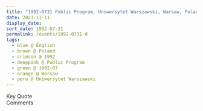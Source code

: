 ```yaml
---
title: "1992-0731 Public Program, Uniwersytet Warszawski, Warsaw, Poland"
date: 2023-11-11
display_date: 
sort_date: 1992-07-31
permalink: /events/1992-0731-d
tags:
  - blue @ English
  - brown @ Poland
  - crimson @ 1992
  - deeppink @ Public Program
  - green @ 1992-07
  - orange @ Warsaw
  - peru @ Uniwersytet Warszawski
---
```


<wave-list>
  <list-title color="green" width="75">Key Quote</list-title>
  <list-item color="BlanchedAlmond"  width="200"></list-item>
  <list-item color="Lavender"></list-item>
  <list-item color="BlanchedAlmond"></list-item>
</wave-list>

<br>

<wave-list>
  <list-title color="green" width="75">Comments</list-title>
  <list-item color="BlanchedAlmond"  width="200"></list-item>
  <list-item color="Lavender"></list-item>
  <list-item color="BlanchedAlmond"></list-item>
</wave-list>
